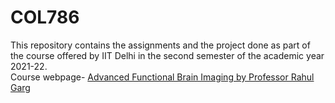 # COL786
  
This repository contains the assignments and the project done as part of the course offered by IIT Delhi in the second semester of the academic year 2021-22.     
Course webpage- [Advanced Functional Brain Imaging by Professor Rahul Garg](https://www.cse.iitd.ac.in/~rahulgarg/Teaching/2016/COL786.htm)   
